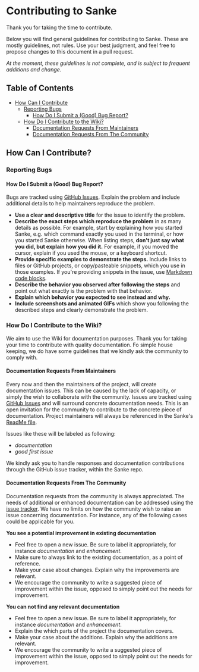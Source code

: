# Contributing to Sanke
Thank you for taking the time to contribute.

Below you will find general guidelines for contributing to Sanke. These are mostly guidelines, not rules. Use your best judgment, and feel free to propose changes to this document in a pull request.

*At the moment, these guidelines is not complete, and is subject to frequent additions and change.*

## Table of Contents
  - [How Can I Contribute](#how-can-i-contribute)
    - [Reporting Bugs](#reporting-bugs)
      - [How Do I Submit a (Good) Bug Report?](#how-do-i-submit-a-good-bug-report)
    - [How Do I Contribute to the Wiki?](#how-do-i-contribute-to-the-wiki)
      - [Documentation Requests From Maintainers](#documentation-requests-from-maintainers)
      - [Documentation Requests From The Community](#documentation-requests-from-community)

## How Can I Contribute?

### Reporting Bugs

#### How Do I Submit a (Good) Bug Report?

Bugs are tracked using [GitHub Issues](https://guides.github.com/features/issues/). Explain the problem and include additional details to help maintainers reproduce the problem.

  - **Use a clear and descriptive title** for the issue to identify the problem.
  - **Describe the exact steps which reproduce the problem** in as many details as possible. For example, start by explaining how you started Sanke, e.g. which command exactly you used in the terminal, or how you started Sanke otherwise. When listing steps, **don't just say what you did, but explain how you did it.** For example, if you moved the cursor, explain if you used the mouse, or a keyboard shortcut.
  - **Provide specific examples to demonstrate the steps.** Include links to files or GitHub projects, or copy/pasteable snippets, which you use in those examples. If you're providing snippets in the issue, use [Markdown code blocks](https://help.github.com/en/github/writing-on-github/getting-started-with-writing-and-formatting-on-github#multiple-lines).
  - **Describe the behavior you observed after following the steps** and point out what exactly is the problem with that behavior.
  - **Explain which behavior you expected to see instead and why.**
  - **Include screenshots and animated GIFs** which show you following the described steps and clearly demonstrate the problem.

### How Do I Contribute to the Wiki?

We aim to use the Wiki for documentation purposes. Thank you for taking your time to contribute with quality documentation.
Fo simple house keeping, we do have some guidelines that we kindly ask the community to comply with.

#### Documentation Requests From Maintainers

Every now and then the maintainers of the project, will create documentation issues. This can be caused by the lack of capacity, or simply the wish to collaborate with the community. Issues are tracked using [GitHub Issues](https://guides.github.com/features/issues/) and will surround concrete documentation needs. This is an open invitation for the community to contribute to the concrete piece of documentation. Project maintainers will always be referenced in the Sanke's [ReadMe file](https://github.com/Northern-Web/Sanke#maintainers).

Issues like these will be labeled as following:

- *documentation*
- *good first issue*

We kindly ask you to handle responses and documentation contributions through the GitHub issue tracker, within the Sanke repo.

#### Documentation Requests From The Community

Documentation requests from the community is always appreciated. The needs of additional or enhanced documentation can be addressed using the [issue tracker](https://github.com/Northern-Web/Sanke/issues). We have no limits on how the community wish to raise an issue concerning documentation. For instance, any of the following cases could be applicable for you.

**You see a potential improvement in existing documentation**

- Feel free to open a new issue. Be sure to label it appropriately, for instance *documentation* and *enhancement*.
- Make sure to always link to the existing documentation, as a point of reference.
- Make your case about changes. Explain why the improvements are relevant.
- We encourage the community to write a suggested piece of improvement within the issue, opposed to simply point out the needs for improvement.

**You can not find any relevant documentation**

- Feel free to open a new issue. Be sure to label it appropriately, for instance *documentation* and *enhancement*.
- Explain the which parts of the project the documentation covers.
- Make your case about the additions. Explain why the additions are relevant.
- We encourage the community to write a suggested piece of improvement within the issue, opposed to simply point out the needs for improvement.
